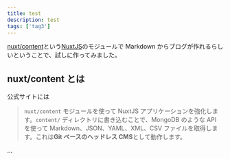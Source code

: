 ```yaml
---
title: test
description: test
tags: ['tag3']
---
```


[nuxt/content](https://content.nuxtjs.org/ja)という[NuxtJS](https://ja.nuxtjs.org/)のモジュールで Markdown からブログが作れるらしいということで、試しに作ってみました。

## nuxt/content とは

公式サイトには

> `nuxt/content` モジュールを使って NuxtJS アプリケーションを強化します。`content/` ディレクトリに書き込むことで、MongoDB のような API を使って Markdown、JSON、YAML、XML、CSV ファイルを取得します。これは**Git ベースのヘッドレス CMS**として動作します。

...
